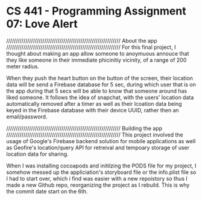 # CS 441 - Programming Assignment 07: Love Alert

//////////////////////////////////////////////////////////// About the app //////////////////////////////////////////////////////////// 
For this final project, I thought about making an app allow someone to anoymuous annouce that they like someone in their immediate phicinitiy vicinity, of a range of 200 meter radius.

When they push the heart button on the button of the screen, their location data will be send a Firebase database for 5 sec, during which user that is on the app during that 5 secs will be able to know that someone around has liked someone. It follows the idea of snapchat, with the users' location data automatically removed after a timer as well as their lcoation data being keyed in the Firebase database with their device UUID, rather then an email/password.





//////////////////////////////////////////////////////////// Building the app  //////////////////////////////////////////////////////////// 
This project involved the usage of Google's Firebase backend solution for mobile applications as well as Geofire's location/query API for retreival and tempoary storage of user location data for sharing. 

When I was installing cocoapods and initilzing the PODS file for my project, I somehow messed up the appliciation's storyboard file or the info.plist file so I had to start over, which i find was easier with a new repoistory so thus I made a new Github repo, reorganizing the project as I rebuild. This is why the commit date start on the 6th. 
